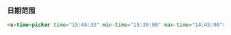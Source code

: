 ### 日期范围
``` html
<u-time-picker time="15:46:33" min-time="15:30:00" max-time="14:45:00"></u-time-picker>
```